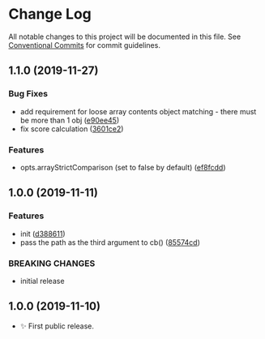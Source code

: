 # Change Log

All notable changes to this project will be documented in this file.
See [Conventional Commits](https://conventionalcommits.org) for commit guidelines.

## 1.1.0 (2019-11-27)

### Bug Fixes

- add requirement for loose array contents object matching - there must be more than 1 obj ([e90ee45](https://gitlab.com/codsen/codsen/commit/e90ee453df8c3924dbaa6401a70824ba9ab03600))
- fix score calculation ([3601ce2](https://gitlab.com/codsen/codsen/commit/3601ce282fb3f186531198ffb61ad41c1bb3e31b))

### Features

- opts.arrayStrictComparison (set to false by default) ([ef8fcdd](https://gitlab.com/codsen/codsen/commit/ef8fcdd63ec2e31a8ed673e56e64f88171ffe275))

## 1.0.0 (2019-11-11)

### Features

- init ([d388611](https://gitlab.com/codsen/codsen/commit/d38861123f7c305e8e34a338fbbfa2c6b1e5a930))
- pass the path as the third argument to cb() ([85574cd](https://gitlab.com/codsen/codsen/commit/85574cd26daf82bb65325529c1d3faa9fd348005))

### BREAKING CHANGES

- initial release

## 1.0.0 (2019-11-10)

- ✨ First public release.
